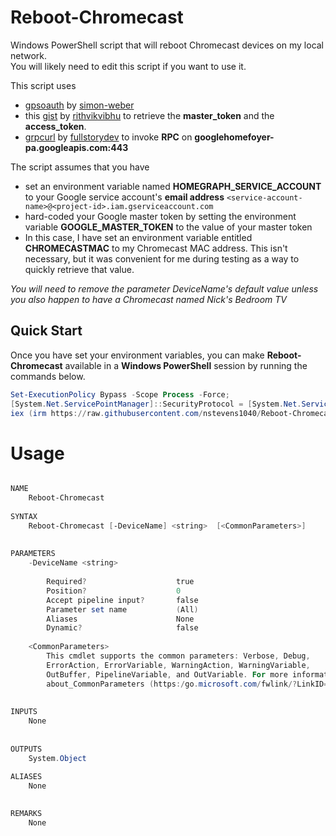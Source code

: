 # Reboot-Chromecast
Windows PowerShell script that will reboot Chromecast devices on my local network.  
You will likely need to edit this script if you want to use it.  
  
This script uses
   - [gpsoauth](https://github.com/simon-weber/gpsoauth) by [simon-weber](https://github.com/simon-weber)
   - this [gist](https://gist.github.com/rithvikvibhu/952f83ea656c6782fbd0f1645059055d) by [rithvikvibhu](https://github.com/rithvikvibhu) to retrieve the **master_token** and the **access_token**.
   - [grpcurl](https://github.com/fullstorydev/grpcurl) by [fullstorydev](https://github.com/fullstorydev) to invoke **RPC** on **googlehomefoyer-pa.googleapis.com:443**  
  
The script assumes that you have
   - set an environment variable named **HOMEGRAPH_SERVICE_ACCOUNT** to your Google service account's **email address** ```<service-account-name>@<project-id>.iam.gserviceaccount.com```
   - hard-coded your Google master token by setting the environment variable **GOOGLE_MASTER_TOKEN** to the value of your master token
   - In this case, I have set an environment variable entitled **CHROMECASTMAC** to my Chromecast MAC address. This isn't necessary, but it was convenient for me during testing as a way to quickly retrieve that value.

*You will need to remove the parameter DeviceName's default value unless you also happen to have a Chromecast named Nick's Bedroom TV*

## Quick Start
Once you have set your environment variables, you can make **Reboot-Chromecast** available in a **Windows PowerShell** session by running the commands below.
```ps1
Set-ExecutionPolicy Bypass -Scope Process -Force;
[System.Net.ServicePointManager]::SecurityProtocol = [System.Net.ServicePointManager]::SecurityProtocol -bor 3072;
iex (irm https://raw.githubusercontent.com/nstevens1040/Reboot-Chromecast/main/Reboot-Chromecast.ps1)
```  
  
# Usage
```ps1

NAME
    Reboot-Chromecast
    
SYNTAX
    Reboot-Chromecast [-DeviceName] <string>  [<CommonParameters>]
    
    
PARAMETERS
    -DeviceName <string>
        
        Required?                    true
        Position?                    0
        Accept pipeline input?       false
        Parameter set name           (All)
        Aliases                      None
        Dynamic?                     false
        
    <CommonParameters>
        This cmdlet supports the common parameters: Verbose, Debug,
        ErrorAction, ErrorVariable, WarningAction, WarningVariable,
        OutBuffer, PipelineVariable, and OutVariable. For more information, see 
        about_CommonParameters (https:/go.microsoft.com/fwlink/?LinkID=113216). 
    
    
INPUTS
    None
    
    
OUTPUTS
    System.Object
    
ALIASES
    None
    

REMARKS
    None

```

